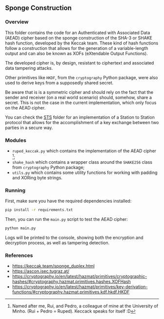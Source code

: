 ## Sponge Construction

### Overview

This folder contains the code for an Authenticated with Associated Data (AEAD) cipher based on the sponge construction of the SHA-3 or SHAKE hash function, developed by the Keccak team. These kind of hash functions follow a construction that allows for the generation of a variable-length output and can also be known as XOFs (eXtendable Output Functions).

The developed cipher is, by design, resistant to ciphertext and associated data tampering attacks.

Other primitives like `HKDF`, from the `cryptography` Python package, were also used to derive keys from a supposedly shared secret.

Be aware that is is a symmetric cipher and should rely on the fact that the sender and receiver (on a real world scenario) should, somehow, share a secret. This is not the case in the current implementation, which only focus on the AEAD cipher.

You can check the [STS](../sts/) folder for an implementation of a Station to Station protocol that allows for the accomplishment of a key exchange between two parties in a secure way.

### Modules

- `ruped_keccak.py` which contains the implementation of the AEAD cipher [^1];
- `shake_hash` which contains a wrapper class around the `SHAKE256` class from `cryptography` Python package;
- `utils.py` which contains some utility functions for working with padding and XORing byte strings.

### Running

First, make sure you have the required dependencies installed:

```bash
pip install -r requirements.txt
```

Then, you can run the `main.py` script to test the AEAD cipher:

```bash
python main.py
```

Logs will be printed to the console, showing both the encryption and decryption process, as well as tampering detection.

### References

- https://keccak.team/sponge_duplex.html
- https://ascon.isec.tugraz.at/
- https://cryptography.io/en/latest/hazmat/primitives/cryptographic-hashes/#cryptography.hazmat.primitives.hashes.XOFHash
- https://cryptography.io/en/latest/hazmat/primitives/key-derivation-functions/#cryptography.hazmat.primitives.kdf.hkdf.HKDF

[^1]: Named after me, Rui, and Pedro, a colleague of mine at the University of Minho. (Rui + Pedro = Ruped). Keccack speaks for itself :D
